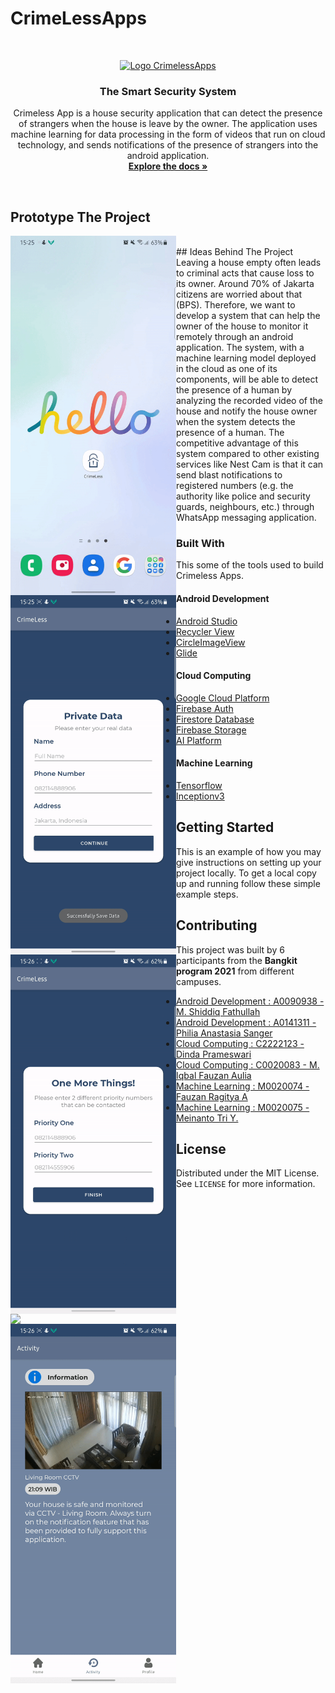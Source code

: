 # CrimeLessApps

<!-- PROJECT LOGO -->
<br />
<p align="center">
  <a href="https://github.com/mas-diq/CrimeLessApps/blob/master/Crimeless_Logo.png">
    <img alt="Logo CrimelessApps" width="80" height="80" src="google drive">
  </a>

  <h3 align="center">The Smart Security System</h3>

  <p align="center">
    Crimeless App is a house security application that can detect the presence of strangers when the house is leave by the owner. The application uses machine learning for data processing in the form of videos that run on cloud technology, and sends notifications of the presence of strangers into the android application.
    <br />
    <a href="https://github.com/mas-diq/CrimeLessApps/tree/master"><strong>Explore the docs »</strong></a>
  </p>
</p>
<br>

<!-- ABOUT THE PROJECT -->
## Prototype The Project
<img align="left" width="265px" src="https://github.com/mas-diq/CrimeLessApps/blob/master/gif1.gif" />
<img align="left" width="265px" src="https://github.com/mas-diq/CrimeLessApps/blob/master/gif2.gif" />
<img align="left" width="265px" src="https://github.com/mas-diq/CrimeLessApps/blob/master/gif3.gif" />
<img align="left" width="265px" src="https://github.com/mas-diq/CrimeLessApps/blob/master/gif4.gif" />
<img align="left" width="265px" src="https://github.com/mas-diq/CrimeLessApps/blob/master/gif5.gif" />

<br>
<!-- ABOUT THE PROJECT -->
## Ideas Behind The Project
Leaving a house empty often leads to criminal acts that cause loss to its owner. Around 70% of Jakarta citizens are worried about that (BPS). Therefore, we want to develop a system that can help the owner of the house to monitor it remotely through an android application. The system, with a machine learning model deployed in the cloud as one of its components, will be able to detect the presence of a human by analyzing the recorded video of the house and notify the house owner when the system detects the presence of a human. The competitive advantage of this system compared to other existing services like Nest Cam is that it can send blast notifications to registered numbers (e.g. the authority like police and security guards, neighbours, etc.) through WhatsApp messaging application.

### Built With
This some of the tools used to build Crimeless Apps.
#### Android Development
* [Android Studio](https://developer.android.com/studio)
* [Recycler View](https://developer.android.com/jetpack/androidx/releases/recyclerview)
* [CircleImageView](https://github.com/hdodenhof/CircleImageView)
* [Glide](https://github.com/bumptech/glide)
#### Cloud Computing
* [Google Cloud Platform](https://cloud.google.com/)
* [Firebase Auth](https://firebase.google.com/products/auth)
* [Firestore Database](https://firebase.google.com/products-build)
* [Firebase Storage](https://firebase.google.com/docs/storage)
* [AI Platform](https://cloud.google.com/vertex-ai)
#### Machine Learning
* [Tensorflow](https://www.tensorflow.org/)
* [Inceptionv3](https://keras.io/api/applications/inceptionv3/)

<!-- GETTING STARTED -->
## Getting Started
This is an example of how you may give instructions on setting up your project locally.
To get a local copy up and running follow these simple example steps.

<!-- CONTRIBUTING -->
## Contributing
This project was built by 6 participants from the **Bangkit program 2021** from different campuses.
* [Android Development : A0090938 - M. Shiddiq Fathullah](https://www.linkedin.com/in/muhammad-shiddiq-f-5a1868111/)
* [Android Development : A0141311 - Philia Anastasia Sanger](https://www.linkedin.com/in/philia-sanger-4b757a207/)
* [Cloud Computing : C2222123 - Dinda Prameswari](https://www.linkedin.com/in/dinda-prameswari-1a20911ba/)
* [Cloud Computing : C0020083 - M. Iqbal Fauzan Aulia](https://www.linkedin.com/in/muhammad-iqbal-fauzan-aulia-252730195/)
* [Machine Learning : M0020074 - Fauzan Ragitya A](https://www.linkedin.com/in/fauzan-ragitya-5457b5173/)
* [Machine Learning : M0020075 - Meinanto Tri Y.](https://www.linkedin.com/in/meinantoyuriawan/)

<!-- LICENSE -->
## License
Distributed under the MIT License. See `LICENSE` for more information.
